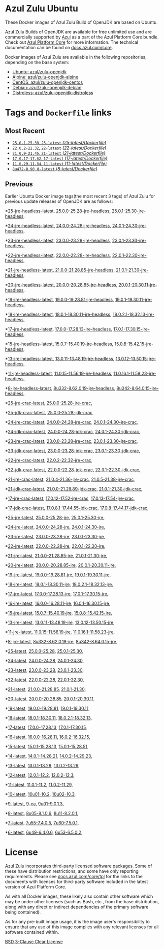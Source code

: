 Azul Zulu Ubuntu
================

These Docker images of Azul Zulu Build of OpenJDK are based on Ubuntu.

Azul Zulu Builds of OpenJDK are available for free unlimited use and are commercially supported by [Azul][1] as a part of the Azul Platform Core bundle.
Check out [Azul Platform Core][2] for more information. The technical documentation can be found on [docs.azul.com/core][3].

Docker images of Azul Zulu are available in the following repositories, depending on the base system:

  * [Ubuntu: azul/zulu-openjdk][4]
  * [Alpine: azul/zulu-openjdk-alpine][5]
  * [CentOS: azul/zulu-openjdk-centos][6]
  * [Debian: azul/zulu-openjdk-debian][7]
  * [Distroless: azul/zulu-openjdk-distroless][8]

Tags and `Dockerfile` links
===========================

Most Recent
-----------


  * [`25.0.1-25.30`, `25-latest` (*25-latest/Dockerfile)*][50]
  * [`22.0.2-22.32`, `22-latest` (*22-latest/Dockerfile)*][91]
  * [`21.0.9-21.46`, `21-latest` (*21-latest/Dockerfile)*][105]
  * [`17.0.17-17.62`, `17-latest` (*17-latest/Dockerfile)*][185]
  * [`11.0.29-11.84`, `11-latest` (*11-latest/Dockerfile)*][321]
  * [`8u472-8.90`, `8-latest` (*8-latest/Dockerfile)*][399]

Previous
--------

Earlier Ubuntu Docker image tags(the most recent 3 tags) of Azul Zulu for previous update releases of OpenJDK are as follows:


  *[25-jre-headless-latest][11],
  [25.0.0-25.28-jre-headless][53],
  [25.0.1-25.30-jre-headless][57],
  
  *[24-jre-headless-latest][12],
  [24.0.0-24.28-jre-headless][63],
  [24.0.1-24.30-jre-headless][68],
  
  
  *[23-jre-headless-latest][13],
  [23.0.0-23.28-jre-headless][80],
  [23.0.1-23.30-jre-headless][82],
  
  
  *[22-jre-headless-latest][14],
  [22.0.0-22.28-jre-headless][92],
  [22.0.1-22.30-jre-headless][98],
  
  
  *[21-jre-headless-latest][15],
  [21.0.0-21.28.85-jre-headless][106],
  [21.0.1-21.30-jre-headless][112],
  
  
  
  
  
  
  
  
  
  
  *[20-jre-headless-latest][16],
  [20.0.0-20.28.85-jre-headless][157],
  [20.0.1-20.30.11-jre-headless][159],
  
  
  *[19-jre-headless-latest][17],
  [19.0.0-19.28.81-jre-headless][165],
  [19.0.1-19.30.11-jre-headless][169],
  
  
  *[18-jre-headless-latest][18],
  [18.0.1-18.30.11-jre-headless][176],
  [18.0.2.1-18.32.13-jre-headless][180],
  
  
  *[17-jre-headless-latest][19],
  [17.0.0-17.28.13-jre-headless][186],
  [17.0.1-17.30.15-jre-headless][191],
  
  
  
  
  
  
  
  
  
  
  
  
  
  
  
  
  
  
  
  
  *[15-jre-headless-latest][20],
  [15.0.7-15.40.19-jre-headless][280],
  [15.0.8-15.42.15-jre-headless][284],
  
  
  
  *[13-jre-headless-latest][21],
  [13.0.11-13.48.19-jre-headless][306],
  [13.0.12-13.50.15-jre-headless][310],
  
  
  
  *[11-jre-headless-latest][22],
  [11.0.15-11.56.19-jre-headless][338],
  [11.0.16.1-11.58.23-jre-headless][340],
  
  
  
  
  
  
  
  
  
  
  
  
  
  
  
  
  
  *[8-jre-headless-latest][23],
  [8u332-8.62.0.19-jre-headless][437],
  [8u342-8.64.0.15-jre-headless][441],
  
  
  
  
  
  
  
  
  
  
  
  
  
  
  
  
  
  *[25-jre-crac-latest][24],
  [25.0.0-25.28-jre-crac][54],
  
  *[25-jdk-crac-latest][25],
  [25.0.0-25.28-jdk-crac][55],
  
  *[24-jre-crac-latest][26],
  [24.0.0-24.28-jre-crac][61],
  [24.0.1-24.30-jre-crac][66],
  
  
  *[24-jdk-crac-latest][27],
  [24.0.0-24.28-jdk-crac][64],
  [24.0.1-24.30-jdk-crac][67],
  
  
  *[23-jre-crac-latest][28],
  [23.0.0-23.28-jre-crac][77],
  [23.0.1-23.30-jre-crac][83],
  
  
  *[23-jdk-crac-latest][29],
  [23.0.0-23.28-jdk-crac][79],
  [23.0.1-23.30-jdk-crac][85],
  
  
  *[22-jre-crac-latest][30],
  [22.0.2-22.32-jre-crac][100],
  
  *[22-jdk-crac-latest][31],
  [22.0.0-22.28-jdk-crac][94],
  [22.0.1-22.30-jdk-crac][97],
  
  
  *[21-jre-crac-latest][32],
  [21.0.4-21.36-jre-crac][130],
  [21.0.5-21.38-jre-crac][132],
  
  
  
  
  *[21-jdk-crac-latest][33],
  [21.0.0-21.28.89-jdk-crac][109],
  [21.0.1-21.30-jdk-crac][111],
  
  
  
  
  
  
  
  
  
  *[17-jre-crac-latest][34],
  [17.0.12-17.52-jre-crac][239],
  [17.0.13-17.54-jre-crac][243],
  
  
  
  
  *[17-jdk-crac-latest][35],
  [17.0.8.1-17.44.55-jdk-crac][216],
  [17.0.8-17.44.17-jdk-crac][220],
  
  
  
  
  
  
  
  
  
  
  *[25-jre-latest][36],
  [25.0.0-25.28-jre][51],
  [25.0.1-25.30-jre][58],
  
  *[24-jre-latest][37],
  [24.0.0-24.28-jre][62],
  [24.0.1-24.30-jre][65],
  
  
  *[23-jre-latest][38],
  [23.0.0-23.28-jre][76],
  [23.0.1-23.30-jre][84],
  
  
  *[22-jre-latest][39],
  [22.0.0-22.28-jre][95],
  [22.0.1-22.30-jre][96],
  
  
  *[21-jre-latest][40],
  [21.0.0-21.28.85-jre][108],
  [21.0.1-21.30-jre][110],
  
  
  
  
  
  
  
  
  
  
  *[20-jre-latest][41],
  [20.0.0-20.28.85-jre][156],
  [20.0.1-20.30.11-jre][160],
  
  
  *[19-jre-latest][42],
  [19.0.0-19.28.81-jre][167],
  [19.0.1-19.30.11-jre][168],
  
  
  *[18-jre-latest][43],
  [18.0.1-18.30.11-jre][178],
  [18.0.2.1-18.32.13-jre][179],
  
  
  *[17-jre-latest][44],
  [17.0.0-17.28.13-jre][188],
  [17.0.1-17.30.15-jre][189],
  
  
  
  
  
  
  
  
  
  
  
  
  
  
  
  
  
  
  
  
  *[16-jre-latest][45],
  [16.0.0-16.28.11-jre][267],
  [16.0.1-16.30.15-jre][268],
  
  
  *[15-jre-latest][46],
  [15.0.7-15.40.19-jre][279],
  [15.0.8-15.42.15-jre][283],
  
  
  
  *[13-jre-latest][47],
  [13.0.11-13.48.19-jre][307],
  [13.0.12-13.50.15-jre][308],
  
  
  
  *[11-jre-latest][48],
  [11.0.15-11.56.19-jre][337],
  [11.0.16.1-11.58.23-jre][342],
  
  
  
  
  
  
  
  
  
  
  
  
  
  
  
  
  
  *[8-jre-latest][49],
  [8u332-8.62.0.19-jre][438],
  [8u342-8.64.0.15-jre][442],
  
  
  
  
  
  
  
  
  
  
  
  
  
  
  
  
  
  *[25-latest][50],
  [25.0.0-25.28][52],
  [25.0.1-25.30][56],
  
  *[24-latest][59],
  [24.0.0-24.28][60],
  [24.0.1-24.30][69],
  
  
  *[23-latest][75],
  [23.0.0-23.28][78],
  [23.0.1-23.30][81],
  
  
  *[22-latest][91],
  [22.0.0-22.28][93],
  [22.0.1-22.30][99],
  
  
  *[21-latest][105],
  [21.0.0-21.28.85][107],
  [21.0.1-21.30][113],
  
  
  
  
  
  
  
  
  
  
  *[20-latest][154],
  [20.0.0-20.28.85][155],
  [20.0.1-20.30.11][158],
  
  
  *[19-latest][164],
  [19.0.0-19.28.81][166],
  [19.0.1-19.30.11][170],
  
  
  
  *[18-latest][175],
  [18.0.1-18.30.11][177],
  [18.0.2.1-18.32.13][181],
  
  
  *[17-latest][185],
  [17.0.0-17.28.13][187],
  [17.0.1-17.30.15][190],
  
  
  
  
  
  
  
  
  
  
  
  
  
  
  
  
  
  
  
  
  *[16-latest][265],
  [16.0.0-16.28.11][266],
  [16.0.2-16.32.15][269],
  
  *[15-latest][271],
  [15.0.1-15.28.13][272],
  [15.0.1-15.28.51][273],
  
  
  
  
  
  
  
  
  
  
  *[14-latest][291],
  [14.0.1-14.28.21][292],
  [14.0.2-14.29.23][293],
  
  *[13-latest][294],
  [13.0.1-13.28][295],
  [13.0.2-13.29][296],
  
  
  
  
  
  
  
  
  
  
  
  
  
  *[12-latest][317],
  [12.0.1-12.2][318],
  [12.0.2-12.3][319],
  
  
  *[11-latest][321],
  [11.0.1-11.2][322],
  [11.0.2-11.29][323],
  
  
  
  
  
  
  
  
  
  
  
  
  
  
  
  
  
  
  
  
  
  
  
  
  
  
  
  
  
  
  
  
  *[10-latest][391],
  [10u01-10.2][392],
  [10u02-10.3][393],
  
  *[9-latest][394],
  [9-ea][395],
  [9u01-9.0.1.3][396],
  
  
  
  *[8-latest][399],
  [8u05-8.1.0.6][400],
  [8u11-8.2.0.1][401],
  
  
  
  
  
  
  
  
  
  
  
  
  
  
  
  
  
  
  
  
  
  
  
  
  
  
  
  
  
  
  
  
  
  
  
  
  
  
  
  
  
  
  
  
  
  
  
  
  
  
  
  
  
  
  *[7-latest][491],
  [7u55-7.4.0.5][492],
  [7u60-7.5.0.1][493],
  
  
  
  
  
  
  
  
  
  
  
  
  
  
  
  
  
  
  
  
  
  
  
  
  
  
  
  
  
  
  
  
  
  
  
  
  *[6-latest][529],
  [6u49-6.4.0.6][530],
  [6u53-6.5.0.2][531],
  
  
  
  
  
  
  
  
  
  
  
  
  
  
  
  
  
  License
=======

Azul Zulu incorporates third-party licensed software packages. Some of these have distribution restrictions, and some have only reporting requirements. Please see [docs.azul.com/core/tpl][9] for the links to the documents with licenses for third-party software included in the latest version of Azul Platform Core.

As with all Docker images, these likely also contain other software which may be under other licenses (such as Bash, etc., from the base distribution, along with any direct or indirect dependencies of the primary software being contained).

As for any pre-built image usage, it is the image user's responsibility to ensure that any use of this image complies with any relevant licenses for all software contained within.

[BSD 3-Clause Clear License][10]

  [1]: https://www.azul.com/
  [2]: https://www.azul.com/products/core/
  [3]: https://docs.azul.com/core/
  [4]: https://hub.docker.com/r/azul/zulu-openjdk
  [5]: https://hub.docker.com/r/azul/zulu-openjdk-alpine
  [6]: https://hub.docker.com/r/azul/zulu-openjdk-centos
  [7]: https://hub.docker.com/r/azul/zulu-openjdk-debian
  [8]: https://hub.docker.com/r/azul/zulu-openjdk-distroless
  [9]: https://docs.azul.com/core/tpl
  [10]: https://github.com/zulu-openjdk/zulu-openjdk/blob/master/LICENSE.txt


  [11]: https://github.com/zulu-openjdk/zulu-openjdk/blob/master/ubuntu/25-jre-headless-latest/Dockerfile
  [53]: https://github.com/zulu-openjdk/zulu-openjdk/blob/master/ubuntu/25.0.0-25.28-jre-headless/Dockerfile
  [57]: https://github.com/zulu-openjdk/zulu-openjdk/blob/master/ubuntu/25.0.1-25.30-jre-headless/Dockerfile
  
  [12]: https://github.com/zulu-openjdk/zulu-openjdk/blob/master/ubuntu/24-jre-headless-latest/Dockerfile
  [63]: https://github.com/zulu-openjdk/zulu-openjdk/blob/master/ubuntu/24.0.0-24.28-jre-headless/Dockerfile
  [68]: https://github.com/zulu-openjdk/zulu-openjdk/blob/master/ubuntu/24.0.1-24.30-jre-headless/Dockerfile
  
  
  [13]: https://github.com/zulu-openjdk/zulu-openjdk/blob/master/ubuntu/23-jre-headless-latest/Dockerfile
  [80]: https://github.com/zulu-openjdk/zulu-openjdk/blob/master/ubuntu/23.0.0-23.28-jre-headless/Dockerfile
  [82]: https://github.com/zulu-openjdk/zulu-openjdk/blob/master/ubuntu/23.0.1-23.30-jre-headless/Dockerfile
  
  
  [14]: https://github.com/zulu-openjdk/zulu-openjdk/blob/master/ubuntu/22-jre-headless-latest/Dockerfile
  [92]: https://github.com/zulu-openjdk/zulu-openjdk/blob/master/ubuntu/22.0.0-22.28-jre-headless/Dockerfile
  [98]: https://github.com/zulu-openjdk/zulu-openjdk/blob/master/ubuntu/22.0.1-22.30-jre-headless/Dockerfile
  
  
  [15]: https://github.com/zulu-openjdk/zulu-openjdk/blob/master/ubuntu/21-jre-headless-latest/Dockerfile
  [106]: https://github.com/zulu-openjdk/zulu-openjdk/blob/master/ubuntu/21.0.0-21.28.85-jre-headless/Dockerfile
  [112]: https://github.com/zulu-openjdk/zulu-openjdk/blob/master/ubuntu/21.0.1-21.30-jre-headless/Dockerfile
  
  
  
  
  
  
  
  
  
  
  [16]: https://github.com/zulu-openjdk/zulu-openjdk/blob/master/ubuntu/20-jre-headless-latest/Dockerfile
  [157]: https://github.com/zulu-openjdk/zulu-openjdk/blob/master/ubuntu/20.0.0-20.28.85-jre-headless/Dockerfile
  [159]: https://github.com/zulu-openjdk/zulu-openjdk/blob/master/ubuntu/20.0.1-20.30.11-jre-headless/Dockerfile
  
  
  [17]: https://github.com/zulu-openjdk/zulu-openjdk/blob/master/ubuntu/19-jre-headless-latest/Dockerfile
  [165]: https://github.com/zulu-openjdk/zulu-openjdk/blob/master/ubuntu/19.0.0-19.28.81-jre-headless/Dockerfile
  [169]: https://github.com/zulu-openjdk/zulu-openjdk/blob/master/ubuntu/19.0.1-19.30.11-jre-headless/Dockerfile
  
  
  [18]: https://github.com/zulu-openjdk/zulu-openjdk/blob/master/ubuntu/18-jre-headless-latest/Dockerfile
  [176]: https://github.com/zulu-openjdk/zulu-openjdk/blob/master/ubuntu/18.0.1-18.30.11-jre-headless/Dockerfile
  [180]: https://github.com/zulu-openjdk/zulu-openjdk/blob/master/ubuntu/18.0.2.1-18.32.13-jre-headless/Dockerfile
  
  
  [19]: https://github.com/zulu-openjdk/zulu-openjdk/blob/master/ubuntu/17-jre-headless-latest/Dockerfile
  [186]: https://github.com/zulu-openjdk/zulu-openjdk/blob/master/ubuntu/17.0.0-17.28.13-jre-headless/Dockerfile
  [191]: https://github.com/zulu-openjdk/zulu-openjdk/blob/master/ubuntu/17.0.1-17.30.15-jre-headless/Dockerfile
  
  
  
  
  
  
  
  
  
  
  
  
  
  
  
  
  
  
  
  
  [20]: https://github.com/zulu-openjdk/zulu-openjdk/blob/master/ubuntu/15-jre-headless-latest/Dockerfile
  [280]: https://github.com/zulu-openjdk/zulu-openjdk/blob/master/ubuntu/15.0.7-15.40.19-jre-headless/Dockerfile
  [284]: https://github.com/zulu-openjdk/zulu-openjdk/blob/master/ubuntu/15.0.8-15.42.15-jre-headless/Dockerfile
  
  
  
  [21]: https://github.com/zulu-openjdk/zulu-openjdk/blob/master/ubuntu/13-jre-headless-latest/Dockerfile
  [306]: https://github.com/zulu-openjdk/zulu-openjdk/blob/master/ubuntu/13.0.11-13.48.19-jre-headless/Dockerfile
  [310]: https://github.com/zulu-openjdk/zulu-openjdk/blob/master/ubuntu/13.0.12-13.50.15-jre-headless/Dockerfile
  
  
  
  [22]: https://github.com/zulu-openjdk/zulu-openjdk/blob/master/ubuntu/11-jre-headless-latest/Dockerfile
  [338]: https://github.com/zulu-openjdk/zulu-openjdk/blob/master/ubuntu/11.0.15-11.56.19-jre-headless/Dockerfile
  [340]: https://github.com/zulu-openjdk/zulu-openjdk/blob/master/ubuntu/11.0.16.1-11.58.23-jre-headless/Dockerfile
  
  
  
  
  
  
  
  
  
  
  
  
  
  
  
  
  
  [23]: https://github.com/zulu-openjdk/zulu-openjdk/blob/master/ubuntu/8-jre-headless-latest/Dockerfile
  [437]: https://github.com/zulu-openjdk/zulu-openjdk/blob/master/ubuntu/8u332-8.62.0.19-jre-headless/Dockerfile
  [441]: https://github.com/zulu-openjdk/zulu-openjdk/blob/master/ubuntu/8u342-8.64.0.15-jre-headless/Dockerfile
  
  
  
  
  
  
  
  
  
  
  
  
  
  
  
  
  
  [24]: https://github.com/zulu-openjdk/zulu-openjdk/blob/master/ubuntu/25-jre-crac-latest/Dockerfile
  [54]: https://github.com/zulu-openjdk/zulu-openjdk/blob/master/ubuntu/25.0.0-25.28-jre-crac/Dockerfile
  
  [25]: https://github.com/zulu-openjdk/zulu-openjdk/blob/master/ubuntu/25-jdk-crac-latest/Dockerfile
  [55]: https://github.com/zulu-openjdk/zulu-openjdk/blob/master/ubuntu/25.0.0-25.28-jdk-crac/Dockerfile
  
  [26]: https://github.com/zulu-openjdk/zulu-openjdk/blob/master/ubuntu/24-jre-crac-latest/Dockerfile
  [61]: https://github.com/zulu-openjdk/zulu-openjdk/blob/master/ubuntu/24.0.0-24.28-jre-crac/Dockerfile
  [66]: https://github.com/zulu-openjdk/zulu-openjdk/blob/master/ubuntu/24.0.1-24.30-jre-crac/Dockerfile
  
  
  [27]: https://github.com/zulu-openjdk/zulu-openjdk/blob/master/ubuntu/24-jdk-crac-latest/Dockerfile
  [64]: https://github.com/zulu-openjdk/zulu-openjdk/blob/master/ubuntu/24.0.0-24.28-jdk-crac/Dockerfile
  [67]: https://github.com/zulu-openjdk/zulu-openjdk/blob/master/ubuntu/24.0.1-24.30-jdk-crac/Dockerfile
  
  
  [28]: https://github.com/zulu-openjdk/zulu-openjdk/blob/master/ubuntu/23-jre-crac-latest/Dockerfile
  [77]: https://github.com/zulu-openjdk/zulu-openjdk/blob/master/ubuntu/23.0.0-23.28-jre-crac/Dockerfile
  [83]: https://github.com/zulu-openjdk/zulu-openjdk/blob/master/ubuntu/23.0.1-23.30-jre-crac/Dockerfile
  
  
  [29]: https://github.com/zulu-openjdk/zulu-openjdk/blob/master/ubuntu/23-jdk-crac-latest/Dockerfile
  [79]: https://github.com/zulu-openjdk/zulu-openjdk/blob/master/ubuntu/23.0.0-23.28-jdk-crac/Dockerfile
  [85]: https://github.com/zulu-openjdk/zulu-openjdk/blob/master/ubuntu/23.0.1-23.30-jdk-crac/Dockerfile
  
  
  [30]: https://github.com/zulu-openjdk/zulu-openjdk/blob/master/ubuntu/22-jre-crac-latest/Dockerfile
  [100]: https://github.com/zulu-openjdk/zulu-openjdk/blob/master/ubuntu/22.0.2-22.32-jre-crac/Dockerfile
  
  [31]: https://github.com/zulu-openjdk/zulu-openjdk/blob/master/ubuntu/22-jdk-crac-latest/Dockerfile
  [94]: https://github.com/zulu-openjdk/zulu-openjdk/blob/master/ubuntu/22.0.0-22.28-jdk-crac/Dockerfile
  [97]: https://github.com/zulu-openjdk/zulu-openjdk/blob/master/ubuntu/22.0.1-22.30-jdk-crac/Dockerfile
  
  
  [32]: https://github.com/zulu-openjdk/zulu-openjdk/blob/master/ubuntu/21-jre-crac-latest/Dockerfile
  [130]: https://github.com/zulu-openjdk/zulu-openjdk/blob/master/ubuntu/21.0.4-21.36-jre-crac/Dockerfile
  [132]: https://github.com/zulu-openjdk/zulu-openjdk/blob/master/ubuntu/21.0.5-21.38-jre-crac/Dockerfile
  
  
  
  
  [33]: https://github.com/zulu-openjdk/zulu-openjdk/blob/master/ubuntu/21-jdk-crac-latest/Dockerfile
  [109]: https://github.com/zulu-openjdk/zulu-openjdk/blob/master/ubuntu/21.0.0-21.28.89-jdk-crac/Dockerfile
  [111]: https://github.com/zulu-openjdk/zulu-openjdk/blob/master/ubuntu/21.0.1-21.30-jdk-crac/Dockerfile
  
  
  
  
  
  
  
  
  
  [34]: https://github.com/zulu-openjdk/zulu-openjdk/blob/master/ubuntu/17-jre-crac-latest/Dockerfile
  [239]: https://github.com/zulu-openjdk/zulu-openjdk/blob/master/ubuntu/17.0.12-17.52-jre-crac/Dockerfile
  [243]: https://github.com/zulu-openjdk/zulu-openjdk/blob/master/ubuntu/17.0.13-17.54-jre-crac/Dockerfile
  
  
  
  
  [35]: https://github.com/zulu-openjdk/zulu-openjdk/blob/master/ubuntu/17-jdk-crac-latest/Dockerfile
  [216]: https://github.com/zulu-openjdk/zulu-openjdk/blob/master/ubuntu/17.0.8.1-17.44.55-jdk-crac/Dockerfile
  [220]: https://github.com/zulu-openjdk/zulu-openjdk/blob/master/ubuntu/17.0.8-17.44.17-jdk-crac/Dockerfile
  
  
  
  
  
  
  
  
  
  
  [36]: https://github.com/zulu-openjdk/zulu-openjdk/blob/master/ubuntu/25-jre-latest/Dockerfile
  [51]: https://github.com/zulu-openjdk/zulu-openjdk/blob/master/ubuntu/25.0.0-25.28-jre/Dockerfile
  [58]: https://github.com/zulu-openjdk/zulu-openjdk/blob/master/ubuntu/25.0.1-25.30-jre/Dockerfile
  
  [37]: https://github.com/zulu-openjdk/zulu-openjdk/blob/master/ubuntu/24-jre-latest/Dockerfile
  [62]: https://github.com/zulu-openjdk/zulu-openjdk/blob/master/ubuntu/24.0.0-24.28-jre/Dockerfile
  [65]: https://github.com/zulu-openjdk/zulu-openjdk/blob/master/ubuntu/24.0.1-24.30-jre/Dockerfile
  
  
  [38]: https://github.com/zulu-openjdk/zulu-openjdk/blob/master/ubuntu/23-jre-latest/Dockerfile
  [76]: https://github.com/zulu-openjdk/zulu-openjdk/blob/master/ubuntu/23.0.0-23.28-jre/Dockerfile
  [84]: https://github.com/zulu-openjdk/zulu-openjdk/blob/master/ubuntu/23.0.1-23.30-jre/Dockerfile
  
  
  [39]: https://github.com/zulu-openjdk/zulu-openjdk/blob/master/ubuntu/22-jre-latest/Dockerfile
  [95]: https://github.com/zulu-openjdk/zulu-openjdk/blob/master/ubuntu/22.0.0-22.28-jre/Dockerfile
  [96]: https://github.com/zulu-openjdk/zulu-openjdk/blob/master/ubuntu/22.0.1-22.30-jre/Dockerfile
  
  
  [40]: https://github.com/zulu-openjdk/zulu-openjdk/blob/master/ubuntu/21-jre-latest/Dockerfile
  [108]: https://github.com/zulu-openjdk/zulu-openjdk/blob/master/ubuntu/21.0.0-21.28.85-jre/Dockerfile
  [110]: https://github.com/zulu-openjdk/zulu-openjdk/blob/master/ubuntu/21.0.1-21.30-jre/Dockerfile
  
  
  
  
  
  
  
  
  
  
  [41]: https://github.com/zulu-openjdk/zulu-openjdk/blob/master/ubuntu/20-jre-latest/Dockerfile
  [156]: https://github.com/zulu-openjdk/zulu-openjdk/blob/master/ubuntu/20.0.0-20.28.85-jre/Dockerfile
  [160]: https://github.com/zulu-openjdk/zulu-openjdk/blob/master/ubuntu/20.0.1-20.30.11-jre/Dockerfile
  
  
  [42]: https://github.com/zulu-openjdk/zulu-openjdk/blob/master/ubuntu/19-jre-latest/Dockerfile
  [167]: https://github.com/zulu-openjdk/zulu-openjdk/blob/master/ubuntu/19.0.0-19.28.81-jre/Dockerfile
  [168]: https://github.com/zulu-openjdk/zulu-openjdk/blob/master/ubuntu/19.0.1-19.30.11-jre/Dockerfile
  
  
  [43]: https://github.com/zulu-openjdk/zulu-openjdk/blob/master/ubuntu/18-jre-latest/Dockerfile
  [178]: https://github.com/zulu-openjdk/zulu-openjdk/blob/master/ubuntu/18.0.1-18.30.11-jre/Dockerfile
  [179]: https://github.com/zulu-openjdk/zulu-openjdk/blob/master/ubuntu/18.0.2.1-18.32.13-jre/Dockerfile
  
  
  [44]: https://github.com/zulu-openjdk/zulu-openjdk/blob/master/ubuntu/17-jre-latest/Dockerfile
  [188]: https://github.com/zulu-openjdk/zulu-openjdk/blob/master/ubuntu/17.0.0-17.28.13-jre/Dockerfile
  [189]: https://github.com/zulu-openjdk/zulu-openjdk/blob/master/ubuntu/17.0.1-17.30.15-jre/Dockerfile
  
  
  
  
  
  
  
  
  
  
  
  
  
  
  
  
  
  
  
  
  [45]: https://github.com/zulu-openjdk/zulu-openjdk/blob/master/ubuntu/16-jre-latest/Dockerfile
  [267]: https://github.com/zulu-openjdk/zulu-openjdk/blob/master/ubuntu/16.0.0-16.28.11-jre/Dockerfile
  [268]: https://github.com/zulu-openjdk/zulu-openjdk/blob/master/ubuntu/16.0.1-16.30.15-jre/Dockerfile
  
  
  [46]: https://github.com/zulu-openjdk/zulu-openjdk/blob/master/ubuntu/15-jre-latest/Dockerfile
  [279]: https://github.com/zulu-openjdk/zulu-openjdk/blob/master/ubuntu/15.0.7-15.40.19-jre/Dockerfile
  [283]: https://github.com/zulu-openjdk/zulu-openjdk/blob/master/ubuntu/15.0.8-15.42.15-jre/Dockerfile
  
  
  
  [47]: https://github.com/zulu-openjdk/zulu-openjdk/blob/master/ubuntu/13-jre-latest/Dockerfile
  [307]: https://github.com/zulu-openjdk/zulu-openjdk/blob/master/ubuntu/13.0.11-13.48.19-jre/Dockerfile
  [308]: https://github.com/zulu-openjdk/zulu-openjdk/blob/master/ubuntu/13.0.12-13.50.15-jre/Dockerfile
  
  
  
  [48]: https://github.com/zulu-openjdk/zulu-openjdk/blob/master/ubuntu/11-jre-latest/Dockerfile
  [337]: https://github.com/zulu-openjdk/zulu-openjdk/blob/master/ubuntu/11.0.15-11.56.19-jre/Dockerfile
  [342]: https://github.com/zulu-openjdk/zulu-openjdk/blob/master/ubuntu/11.0.16.1-11.58.23-jre/Dockerfile
  
  
  
  
  
  
  
  
  
  
  
  
  
  
  
  
  
  [49]: https://github.com/zulu-openjdk/zulu-openjdk/blob/master/ubuntu/8-jre-latest/Dockerfile
  [438]: https://github.com/zulu-openjdk/zulu-openjdk/blob/master/ubuntu/8u332-8.62.0.19-jre/Dockerfile
  [442]: https://github.com/zulu-openjdk/zulu-openjdk/blob/master/ubuntu/8u342-8.64.0.15-jre/Dockerfile
  
  
  
  
  
  
  
  
  
  
  
  
  
  
  
  
  
  [50]: https://github.com/zulu-openjdk/zulu-openjdk/blob/master/ubuntu/25-latest/Dockerfile
  [52]: https://github.com/zulu-openjdk/zulu-openjdk/blob/master/ubuntu/25.0.0-25.28/Dockerfile
  [56]: https://github.com/zulu-openjdk/zulu-openjdk/blob/master/ubuntu/25.0.1-25.30/Dockerfile
  
  [59]: https://github.com/zulu-openjdk/zulu-openjdk/blob/master/ubuntu/24-latest/Dockerfile
  [60]: https://github.com/zulu-openjdk/zulu-openjdk/blob/master/ubuntu/24.0.0-24.28/Dockerfile
  [69]: https://github.com/zulu-openjdk/zulu-openjdk/blob/master/ubuntu/24.0.1-24.30/Dockerfile
  
  
  [75]: https://github.com/zulu-openjdk/zulu-openjdk/blob/master/ubuntu/23-latest/Dockerfile
  [78]: https://github.com/zulu-openjdk/zulu-openjdk/blob/master/ubuntu/23.0.0-23.28/Dockerfile
  [81]: https://github.com/zulu-openjdk/zulu-openjdk/blob/master/ubuntu/23.0.1-23.30/Dockerfile
  
  
  [91]: https://github.com/zulu-openjdk/zulu-openjdk/blob/master/ubuntu/22-latest/Dockerfile
  [93]: https://github.com/zulu-openjdk/zulu-openjdk/blob/master/ubuntu/22.0.0-22.28/Dockerfile
  [99]: https://github.com/zulu-openjdk/zulu-openjdk/blob/master/ubuntu/22.0.1-22.30/Dockerfile
  
  
  [105]: https://github.com/zulu-openjdk/zulu-openjdk/blob/master/ubuntu/21-latest/Dockerfile
  [107]: https://github.com/zulu-openjdk/zulu-openjdk/blob/master/ubuntu/21.0.0-21.28.85/Dockerfile
  [113]: https://github.com/zulu-openjdk/zulu-openjdk/blob/master/ubuntu/21.0.1-21.30/Dockerfile
  
  
  
  
  
  
  
  
  
  
  [154]: https://github.com/zulu-openjdk/zulu-openjdk/blob/master/ubuntu/20-latest/Dockerfile
  [155]: https://github.com/zulu-openjdk/zulu-openjdk/blob/master/ubuntu/20.0.0-20.28.85/Dockerfile
  [158]: https://github.com/zulu-openjdk/zulu-openjdk/blob/master/ubuntu/20.0.1-20.30.11/Dockerfile
  
  
  [164]: https://github.com/zulu-openjdk/zulu-openjdk/blob/master/ubuntu/19-latest/Dockerfile
  [166]: https://github.com/zulu-openjdk/zulu-openjdk/blob/master/ubuntu/19.0.0-19.28.81/Dockerfile
  [170]: https://github.com/zulu-openjdk/zulu-openjdk/blob/master/ubuntu/19.0.1-19.30.11/Dockerfile
  
  
  
  [175]: https://github.com/zulu-openjdk/zulu-openjdk/blob/master/ubuntu/18-latest/Dockerfile
  [177]: https://github.com/zulu-openjdk/zulu-openjdk/blob/master/ubuntu/18.0.1-18.30.11/Dockerfile
  [181]: https://github.com/zulu-openjdk/zulu-openjdk/blob/master/ubuntu/18.0.2.1-18.32.13/Dockerfile
  
  
  [185]: https://github.com/zulu-openjdk/zulu-openjdk/blob/master/ubuntu/17-latest/Dockerfile
  [187]: https://github.com/zulu-openjdk/zulu-openjdk/blob/master/ubuntu/17.0.0-17.28.13/Dockerfile
  [190]: https://github.com/zulu-openjdk/zulu-openjdk/blob/master/ubuntu/17.0.1-17.30.15/Dockerfile
  
  
  
  
  
  
  
  
  
  
  
  
  
  
  
  
  
  
  
  
  [265]: https://github.com/zulu-openjdk/zulu-openjdk/blob/master/ubuntu/16-latest/Dockerfile
  [266]: https://github.com/zulu-openjdk/zulu-openjdk/blob/master/ubuntu/16.0.0-16.28.11/Dockerfile
  [269]: https://github.com/zulu-openjdk/zulu-openjdk/blob/master/ubuntu/16.0.2-16.32.15/Dockerfile
  
  [271]: https://github.com/zulu-openjdk/zulu-openjdk/blob/master/ubuntu/15-latest/Dockerfile
  [272]: https://github.com/zulu-openjdk/zulu-openjdk/blob/master/ubuntu/15.0.1-15.28.13/Dockerfile
  [273]: https://github.com/zulu-openjdk/zulu-openjdk/blob/master/ubuntu/15.0.1-15.28.51/Dockerfile
  
  
  
  
  
  
  
  
  
  
  [291]: https://github.com/zulu-openjdk/zulu-openjdk/blob/master/ubuntu/14-latest/Dockerfile
  [292]: https://github.com/zulu-openjdk/zulu-openjdk/blob/master/ubuntu/14.0.1-14.28.21/Dockerfile
  [293]: https://github.com/zulu-openjdk/zulu-openjdk/blob/master/ubuntu/14.0.2-14.29.23/Dockerfile
  
  [294]: https://github.com/zulu-openjdk/zulu-openjdk/blob/master/ubuntu/13-latest/Dockerfile
  [295]: https://github.com/zulu-openjdk/zulu-openjdk/blob/master/ubuntu/13.0.1-13.28/Dockerfile
  [296]: https://github.com/zulu-openjdk/zulu-openjdk/blob/master/ubuntu/13.0.2-13.29/Dockerfile
  
  
  
  
  
  
  
  
  
  
  
  
  
  [317]: https://github.com/zulu-openjdk/zulu-openjdk/blob/master/ubuntu/12-latest/Dockerfile
  [318]: https://github.com/zulu-openjdk/zulu-openjdk/blob/master/ubuntu/12.0.1-12.2/Dockerfile
  [319]: https://github.com/zulu-openjdk/zulu-openjdk/blob/master/ubuntu/12.0.2-12.3/Dockerfile
  
  
  [321]: https://github.com/zulu-openjdk/zulu-openjdk/blob/master/ubuntu/11-latest/Dockerfile
  [322]: https://github.com/zulu-openjdk/zulu-openjdk/blob/master/ubuntu/11.0.1-11.2/Dockerfile
  [323]: https://github.com/zulu-openjdk/zulu-openjdk/blob/master/ubuntu/11.0.2-11.29/Dockerfile
  
  
  
  
  
  
  
  
  
  
  
  
  
  
  
  
  
  
  
  
  
  
  
  
  
  
  
  
  
  
  
  
  [391]: https://github.com/zulu-openjdk/zulu-openjdk/blob/master/ubuntu/10-latest/Dockerfile
  [392]: https://github.com/zulu-openjdk/zulu-openjdk/blob/master/ubuntu/10u01-10.2/Dockerfile
  [393]: https://github.com/zulu-openjdk/zulu-openjdk/blob/master/ubuntu/10u02-10.3/Dockerfile
  
  [394]: https://github.com/zulu-openjdk/zulu-openjdk/blob/master/ubuntu/9-latest/Dockerfile
  [395]: https://github.com/zulu-openjdk/zulu-openjdk/blob/master/ubuntu/9-ea/Dockerfile
  [396]: https://github.com/zulu-openjdk/zulu-openjdk/blob/master/ubuntu/9u01-9.0.1.3/Dockerfile
  
  
  
  [399]: https://github.com/zulu-openjdk/zulu-openjdk/blob/master/ubuntu/8-latest/Dockerfile
  [400]: https://github.com/zulu-openjdk/zulu-openjdk/blob/master/ubuntu/8u05-8.1.0.6/Dockerfile
  [401]: https://github.com/zulu-openjdk/zulu-openjdk/blob/master/ubuntu/8u11-8.2.0.1/Dockerfile
  
  
  
  
  
  
  
  
  
  
  
  
  
  
  
  
  
  
  
  
  
  
  
  
  
  
  
  
  
  
  
  
  
  
  
  
  
  
  
  
  
  
  
  
  
  
  
  
  
  
  
  
  
  
  [491]: https://github.com/zulu-openjdk/zulu-openjdk/blob/master/ubuntu/7-latest/Dockerfile
  [492]: https://github.com/zulu-openjdk/zulu-openjdk/blob/master/ubuntu/7u55-7.4.0.5/Dockerfile
  [493]: https://github.com/zulu-openjdk/zulu-openjdk/blob/master/ubuntu/7u60-7.5.0.1/Dockerfile
  
  
  
  
  
  
  
  
  
  
  
  
  
  
  
  
  
  
  
  
  
  
  
  
  
  
  
  
  
  
  
  
  
  
  
  
  [529]: https://github.com/zulu-openjdk/zulu-openjdk/blob/master/ubuntu/6-latest/Dockerfile
  [530]: https://github.com/zulu-openjdk/zulu-openjdk/blob/master/ubuntu/6u49-6.4.0.6/Dockerfile
  [531]: https://github.com/zulu-openjdk/zulu-openjdk/blob/master/ubuntu/6u53-6.5.0.2/Dockerfile
  
  
  
  
  
  
  
  
  
  
  
  
  
  
  
  
  
  